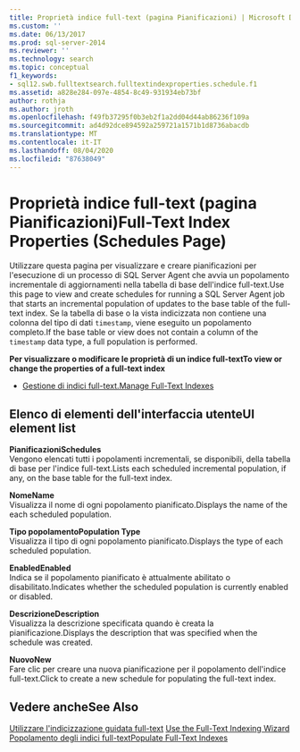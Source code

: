 ```yaml
---
title: Proprietà indice full-text (pagina Pianificazioni) | Microsoft Docs
ms.custom: ''
ms.date: 06/13/2017
ms.prod: sql-server-2014
ms.reviewer: ''
ms.technology: search
ms.topic: conceptual
f1_keywords:
- sql12.swb.fulltextsearch.fulltextindexproperties.schedule.f1
ms.assetid: a828e284-097e-4854-8c49-931934eb73bf
author: rothja
ms.author: jroth
ms.openlocfilehash: f49fb37295f0b3eb2f1a2dd04d44ab86236f109a
ms.sourcegitcommit: ad4d92dce894592a259721a1571b1d8736abacdb
ms.translationtype: MT
ms.contentlocale: it-IT
ms.lasthandoff: 08/04/2020
ms.locfileid: "87638049"
---
```

# <a name="full-text-index-properties-schedules-page"></a><span data-ttu-id="8af9e-102">Proprietà indice full-text (pagina Pianificazioni)</span><span class="sxs-lookup"><span data-stu-id="8af9e-102">Full-Text Index Properties (Schedules Page)</span></span>
  <span data-ttu-id="8af9e-103">Utilizzare questa pagina per visualizzare e creare pianificazioni per l'esecuzione di un processo di SQL Server Agent che avvia un popolamento incrementale di aggiornamenti nella tabella di base dell'indice full-text.</span><span class="sxs-lookup"><span data-stu-id="8af9e-103">Use this page to view and create schedules for running a SQL Server Agent job that starts an incremental population of updates to the base table of the full-text index.</span></span> <span data-ttu-id="8af9e-104">Se la tabella di base o la vista indicizzata non contiene una colonna del tipo di dati `timestamp`, viene eseguito un popolamento completo.</span><span class="sxs-lookup"><span data-stu-id="8af9e-104">If the base table or view does not contain a column of the `timestamp` data type, a full population is performed.</span></span>  
  
 <span data-ttu-id="8af9e-105">**Per visualizzare o modificare le proprietà di un indice full-text**</span><span class="sxs-lookup"><span data-stu-id="8af9e-105">**To view or change the properties of a full-text index**</span></span>  
  
-   [<span data-ttu-id="8af9e-106">Gestione di indici full-text.</span><span class="sxs-lookup"><span data-stu-id="8af9e-106">Manage Full-Text Indexes</span></span>](../relational-databases/indexes/indexes.md)  
  
## <a name="ui-element-list"></a><span data-ttu-id="8af9e-107">Elenco di elementi dell'interfaccia utente</span><span class="sxs-lookup"><span data-stu-id="8af9e-107">UI element list</span></span>  
 <span data-ttu-id="8af9e-108">**Pianificazioni**</span><span class="sxs-lookup"><span data-stu-id="8af9e-108">**Schedules**</span></span>  
 <span data-ttu-id="8af9e-109">Vengono elencati tutti i popolamenti incrementali, se disponibili, della tabella di base per l'indice full-text.</span><span class="sxs-lookup"><span data-stu-id="8af9e-109">Lists each scheduled incremental population, if any, on the base table for the full-text index.</span></span>  
  
 <span data-ttu-id="8af9e-110">**Nome**</span><span class="sxs-lookup"><span data-stu-id="8af9e-110">**Name**</span></span>  
 <span data-ttu-id="8af9e-111">Visualizza il nome di ogni popolamento pianificato.</span><span class="sxs-lookup"><span data-stu-id="8af9e-111">Displays the name of the each scheduled population.</span></span>  
  
 <span data-ttu-id="8af9e-112">**Tipo popolamento**</span><span class="sxs-lookup"><span data-stu-id="8af9e-112">**Population Type**</span></span>  
 <span data-ttu-id="8af9e-113">Visualizza il tipo di ogni popolamento pianificato.</span><span class="sxs-lookup"><span data-stu-id="8af9e-113">Displays the type of each scheduled population.</span></span>  
  
 <span data-ttu-id="8af9e-114">**Enabled**</span><span class="sxs-lookup"><span data-stu-id="8af9e-114">**Enabled**</span></span>  
 <span data-ttu-id="8af9e-115">Indica se il popolamento pianificato è attualmente abilitato o disabilitato.</span><span class="sxs-lookup"><span data-stu-id="8af9e-115">Indicates whether the scheduled population is currently enabled or disabled.</span></span>  
  
 <span data-ttu-id="8af9e-116">**Descrizione**</span><span class="sxs-lookup"><span data-stu-id="8af9e-116">**Description**</span></span>  
 <span data-ttu-id="8af9e-117">Visualizza la descrizione specificata quando è creata la pianificazione.</span><span class="sxs-lookup"><span data-stu-id="8af9e-117">Displays the description that was specified when the schedule was created.</span></span>  
  
 <span data-ttu-id="8af9e-118">**Nuovo**</span><span class="sxs-lookup"><span data-stu-id="8af9e-118">**New**</span></span>  
 <span data-ttu-id="8af9e-119">Fare clic per creare una nuova pianificazione per il popolamento dell'indice full-text.</span><span class="sxs-lookup"><span data-stu-id="8af9e-119">Click to create a new schedule for populating the full-text index.</span></span>  
  
## <a name="see-also"></a><span data-ttu-id="8af9e-120">Vedere anche</span><span class="sxs-lookup"><span data-stu-id="8af9e-120">See Also</span></span>  
 <span data-ttu-id="8af9e-121">[Utilizzare l'indicizzazione guidata full-text](../relational-databases/search/use-the-full-text-indexing-wizard.md) </span><span class="sxs-lookup"><span data-stu-id="8af9e-121">[Use the Full-Text Indexing Wizard](../relational-databases/search/use-the-full-text-indexing-wizard.md) </span></span>  
 [<span data-ttu-id="8af9e-122">Popolamento degli indici full-text</span><span class="sxs-lookup"><span data-stu-id="8af9e-122">Populate Full-Text Indexes</span></span>](../relational-databases/search/populate-full-text-indexes.md)  
  
  
